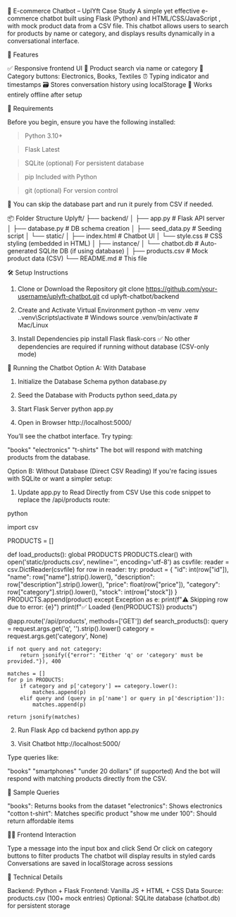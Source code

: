 🛒 E-commerce Chatbot – UplYft Case Study
A simple yet effective e-commerce chatbot built using Flask (Python) and HTML/CSS/JavaScript , with mock product data from a CSV file. This chatbot allows users to search for products by name or category, and displays results dynamically in a conversational interface.

🧾 Features

✅ Responsive frontend UI
💬 Product search via name or category
📱 Category buttons: Electronics, Books, Textiles
⏰ Typing indicator and timestamps
🗃️ Stores conversation history using localStorage
🎯 Works entirely offline after setup

🧰 Requirements

Before you begin, ensure you have the following installed:
>Python
3.10+

>Flask
Latest

>SQLite (optional)
For persistent database

>pip
Included with Python

>git (optional)
For version control

🔁 You can skip the database part and run it purely from CSV if needed. 

📦 Folder Structure
Uplyft/
├── backend/
│   ├── app.py                # Flask API server
│   ├── database.py             # DB schema creation
│   ├── seed_data.py            # Seeding script
│   └── static/
│       ├── index.html          # Chatbot UI
│       └── style.css           # CSS styling (embedded in HTML)
│
├── instance/
│   └── chatbot.db              # Auto-generated SQLite DB (if using database)
│
├── products.csv               # Mock product data (CSV)
└── README.md                  # This file

🛠️ Setup Instructions

1. Clone or Download the Repository
git clone https://github.com/your-username/uplyft-chatbot.git 
cd uplyft-chatbot/backend


2. Create and Activate Virtual Environment
python -m venv .venv
.\.venv\Scripts\activate      # Windows
source .venv/bin/activate     # Mac/Linux


3. Install Dependencies
pip install Flask flask-cors
✅ No other dependencies are required if running without database (CSV-only mode) 



🚀 Running the Chatbot
Option A: With Database
1. Initialize the Database Schema
python database.py

2. Seed the Database with Products
python seed_data.py

3. Start Flask Server
python app.py

4. Open in Browser
http://localhost:5000/

You’ll see the chatbot interface. Try typing:

"books"
"electronics"
"t-shirts"
The bot will respond with matching products from the database.

Option B: Without Database (Direct CSV Reading)
If you're facing issues with SQLite or want a simpler setup:

1. Update app.py to Read Directly from CSV
Use this code snippet to replace the /api/products route:

python

import csv

PRODUCTS = []

def load_products():
    global PRODUCTS
    PRODUCTS.clear()
    with open('static/products.csv', newline='', encoding='utf-8') as csvfile:
        reader = csv.DictReader(csvfile)
        for row in reader:
            try:
                product = {
                    "id": int(row["id"]),
                    "name": row["name"].strip().lower(),
                    "description": row["description"].strip().lower(),
                    "price": float(row["price"]),
                    "category": row["category"].strip().lower(),
                    "stock": int(row["stock"])
                }
                PRODUCTS.append(product)
            except Exception as e:
                print(f"⚠️ Skipping row due to error: {e}")
    print(f"✅ Loaded {len(PRODUCTS)} products")

@app.route('/api/products', methods=['GET'])
def search_products():
    query = request.args.get('q', '').strip().lower()
    category = request.args.get('category', None)

    if not query and not category:
        return jsonify({"error": "Either 'q' or 'category' must be provided."}), 400

    matches = []
    for p in PRODUCTS:
        if category and p['category'] == category.lower():
            matches.append(p)
        elif query and (query in p['name'] or query in p['description']):
            matches.append(p)

    return jsonify(matches)


2. Run Flask App
cd backend
python app.py

3. Visit Chatbot
http://localhost:5000/

Type queries like:

"books"
"smartphones"
"under 20 dollars" (if supported)
And the bot will respond with matching products directly from the CSV.

🧪 Sample Queries

"books": Returns books from the dataset
"electronics": Shows electronics
"cotton t-shirt": Matches specific product
"show me under 100": Should return affordable items

🧑‍💻 Frontend Interaction

Type a message into the input box and click Send
Or click on category buttons to filter products
The chatbot will display results in styled cards
Conversations are saved in localStorage across sessions

🧩 Technical Details

Backend: Python + Flask
Frontend: Vanilla JS + HTML + CSS
Data Source: products.csv (100+ mock entries)
Optional: SQLite database (chatbot.db) for persistent storage

